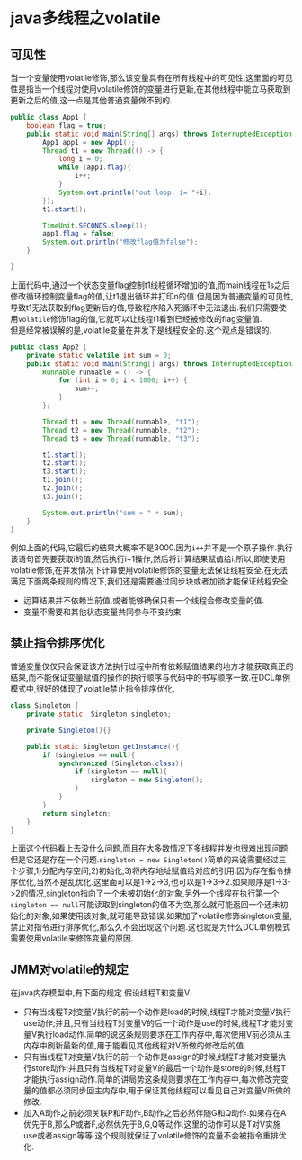 # java多线程之volatile

## 可见性

当一个变量使用volatile修饰,那么该变量具有在所有线程中的可见性.这里面的可见性是指当一个线程对使用volatile修饰的变量进行更新,在其他线程中能立马获取到更新之后的值,这一点是其他普通变量做不到的.  

```java
public class App1 {
    boolean flag = true;
    public static void main(String[] args) throws InterruptedException {
        App1 app1 = new App1();
        Thread t1 = new Thread(() -> {
            long i = 0;
            while (app1.flag){
                i++;
            }
            System.out.println("out loop. i= "+i);
        });
        t1.start();

        TimeUnit.SECONDS.sleep(1);
        app1.flag = false;
        System.out.println("修改flag值为false");
    }

}
```

上面代码中,通过一个状态变量flag控制t1线程循环增加i的值,而main线程在1s之后修改循环控制变量flag的值,让t1退出循环并打印n的值.但是因为普通变量的可见性,导致t1无法获取到flag更新后的值,导致程序陷入死循环中无法退出.我们只需要使用```volatile```修饰flag的值,它就可以让线程t1看到已经被修改的flag变量值.  
但是经常被误解的是,volatile变量在并发下是线程安全的.这个观点是错误的.

``` java
public class App2 {
    private static volatile int sum = 0;
    public static void main(String[] args) throws InterruptedException {
        Runnable runnable = () -> {
            for (int i = 0; i < 1000; i++) {
                sum++;
            }
        };

        Thread t1 = new Thread(runnable, "t1");
        Thread t2 = new Thread(runnable, "t2");
        Thread t3 = new Thread(runnable, "t3");

        t1.start();
        t2.start();
        t3.start();
        t1.join();
        t2.join();
        t3.join();

        System.out.println("sum = " + sum);
    }
}
```

例如上面的代码,它最后的结果大概率不是3000.因为```i++```并不是一个原子操作.执行该语句首先要获取i的值,然后执行i+1操作,然后将计算结果赋值给i.所以,即使使用volatile修饰,在并发情况下计算使用volatile修饰的变量无法保证线程安全.在无法满足下面两条规则的情况下,我们还是需要通过同步块或者加锁才能保证线程安全.

- 运算结果并不依赖当前值,或者能够确保只有一个线程会修改变量的值.
- 变量不需要和其他状态变量共同参与不变约束

## 禁止指令排序优化

普通变量仅仅只会保证该方法执行过程中所有依赖赋值结果的地方才能获取真正的结果,而不能保证变量赋值的操作的执行顺序与代码中的书写顺序一致.在DCL单例模式中,很好的体现了volatile禁止指令排序优化.

``` java
class Singleton {
    private static  Singleton singleton;

    private Singleton(){}

    public static Singleton getInstance(){
        if (singleton == null){
            synchronized (Singleton.class){
                if (singleton == null){
                    singleton = new Singleton();
                }
            }
        }
        return singleton;
    }
}
```

上面这个代码看上去没什么问题,而且在大多数情况下多线程并发也很难出现问题.但是它还是存在一个问题.```singleton = new Singleton()```简单的来说需要经过三个步骤,1)分配内存空间,2)初始化,3)将内存地址赋值给对应的引用.因为存在指令排序优化,当然不是乱优化.这里面可以是1->2->3,也可以是1->3->2.如果顺序是1->3->2的情况,singleton指向了一个未被初始化的对象,另外一个线程在执行第一个```singleton == null```可能读取到singleton的值不为空,那么就可能返回一个还未初始化的对象,如果使用该对象,就可能导致错误.如果加了volatile修饰singleton变量,禁止对指令进行排序优化,那么久不会出现这个问题.这也就是为什么DCL单例模式需要使用volatile来修饰变量的原因.

## JMM对volatile的规定

在java内存模型中,有下面的规定.假设线程T和变量V.

- 只有当线程T对变量V执行的前一个动作是load的时候,线程T才能对变量V执行use动作;并且,只有当线程T对变量V的后一个动作是use的时候,线程T才能对变量V执行load动作.简单的说这条规则要求在工作内存中,每次使用V前必须从主内存中刷新最新的值,用于能看见其他线程对V所做的修改后的值.
- 只有当线程T对变量V执行的前一个动作是assign的时候,线程T才能对变量执行store动作;并且只有当线程T对变量V的最后一个动作是store的时候,线程T才能执行assign动作.简单的讲局势这条规则要求在工作内存中,每次修改完变量的值都必须同步回主内存中,用于保证其他线程可以看见自己对变量V所做的修改.
- 加入A动作之前必须关联P和F动作,B动作之后必然伴随G和Q动作.如果存在A优先于B,那么P或者F,必然优先于B,G,Q等动作.这里的动作可以是T对V实施use或者assign等等.这个规则就保证了volatile修饰的变量不会被指令重排优化.
